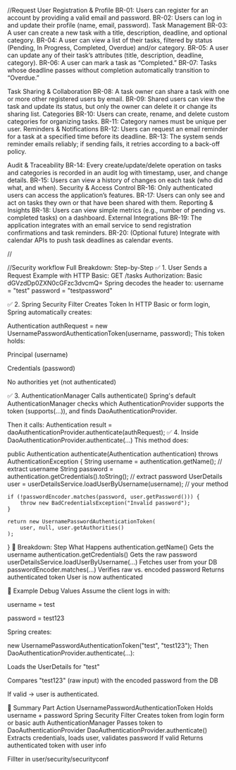 //Request
User Registration & Profile
BR-01: Users can register for an account by providing a valid email and password.
BR-02: Users can log in and update their profile (name, email, password).
Task Management
BR-03: A user can create a new task with a title, description, deadline, and optional category.
BR-04: A user can view a list of their tasks, filtered by status (Pending, In Progress, Completed, Overdue) and/or category.
BR-05: A user can update any of their task’s attributes (title, description, deadline, category).
BR-06: A user can mark a task as “Completed.”
BR-07: Tasks whose deadline passes without completion automatically transition to “Overdue.”


Task Sharing & Collaboration
BR-08: A task owner can share a task with one or more other registered users by email.
BR-09: Shared users can view the task and update its status, but only the owner can delete it or change its sharing list.
Categories
BR-10: Users can create, rename, and delete custom categories for organizing tasks.
BR-11: Category names must be unique per user.
Reminders & Notifications
BR-12: Users can request an email reminder for a task at a specified time before its deadline.
BR-13: The system sends reminder emails reliably; if sending fails, it retries according to a back-off policy.


Audit & Traceability
BR-14: Every create/update/delete operation on tasks and categories is recorded in an audit log with timestamp, user, and change details.
BR-15: Users can view a history of changes on each task (who did what, and when).
Security & Access Control
BR-16: Only authenticated users can access the application’s features.
BR-17: Users can only see and act on tasks they own or that have been shared with them.
Reporting & Insights
BR-18: Users can view simple metrics (e.g., number of pending vs. completed tasks) on a dashboard.
External Integrations
BR-19: The application integrates with an email service to send registration confirmations and task reminders.
BR-20: (Optional future) Integrate with calendar APIs to push task deadlines as calendar events.

//

//Security workflow
 Full Breakdown: Step-by-Step
✅ 1. User Sends a Request
Example with HTTP Basic:
GET /tasks
Authorization: Basic dGVzdDp0ZXN0cGFzc3dvcmQ=
Spring decodes the header to:
username = "test"
password = "testpassword"

✅ 2. Spring Security Filter Creates Token
In HTTP Basic or form login, Spring automatically creates:

Authentication authRequest = new UsernamePasswordAuthenticationToken(username, password);
This token holds:

Principal (username)

Credentials (password)

No authorities yet (not authenticated)

✅ 3. AuthenticationManager Calls authenticate()
Spring's default AuthenticationManager checks which AuthenticationProvider supports the token (supports(...)), and finds DaoAuthenticationProvider.

Then it calls:
Authentication result = daoAuthenticationProvider.authenticate(authRequest);
✅ 4. Inside DaoAuthenticationProvider.authenticate(...)
This method does:

public Authentication authenticate(Authentication authentication) throws AuthenticationException {
    String username = authentication.getName(); // extract username
    String password = authentication.getCredentials().toString(); // extract password
    UserDetails user = userDetailsService.loadUserByUsername(username); // your method

    if (!passwordEncoder.matches(password, user.getPassword())) {
        throw new BadCredentialsException("Invalid password");
    }

    return new UsernamePasswordAuthenticationToken(
        user, null, user.getAuthorities()
    );
}
🧠 Breakdown:
Step	                                                What Happens
authentication.getName()	                            Gets the username
authentication.getCredentials()	                        Gets the raw password
userDetailsService.loadUserByUsername(...)	            Fetches user from your DB
passwordEncoder.matches(...)	                        Verifies raw vs. encoded password
Returns authenticated token	                            User is now authenticated

🧪 Example Debug Values
Assume the client logs in with:

username = test

password = test123

Spring creates:

new UsernamePasswordAuthenticationToken("test", "test123");
Then DaoAuthenticationProvider.authenticate(...):

Loads the UserDetails for "test"

Compares "test123" (raw input) with the encoded password from the DB

If valid → user is authenticated.

📌 Summary
Part	                                                        Action
UsernamePasswordAuthenticationToken	                            Holds username + password
Spring Security Filter	                                        Creates token from login form or basic auth
AuthenticationManager	                                        Passes token to DaoAuthenticationProvider
DaoAuthenticationProvider.authenticate()	                    Extracts credentials, loads user, validates password
If valid	                                                    Returns authenticated token with user info

Fillter in user/security/securityconf